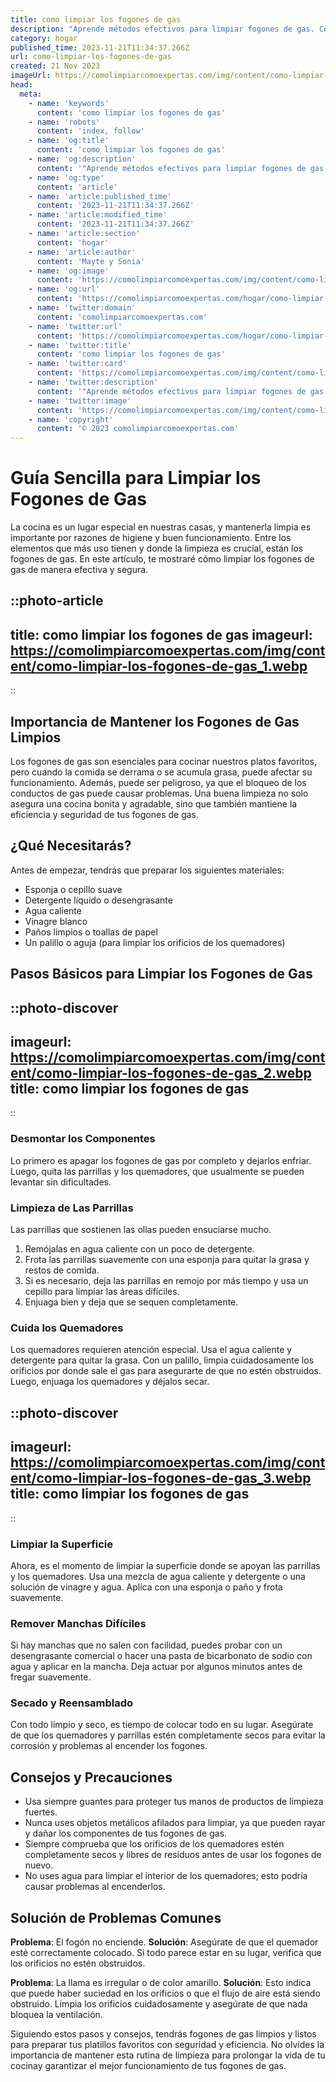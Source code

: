 ```yaml
---
title: como limpiar los fogones de gas
description: "Aprende métodos efectivos para limpiar fogones de gas. Consejos rápidos y seguros que dejan tu cocina reluciente y funcionando a la perfección."
category: hogar
published_time: 2023-11-21T11:34:37.266Z
url: como-limpiar-los-fogones-de-gas
created: 21 Nov 2023
imageUrl: https://comolimpiarcomoexpertas.com/img/content/como-limpiar-los-fogones-de-gas_1.webp
head:
  meta:
    - name: 'keywords'
      content: 'como limpiar los fogones de gas'
    - name: 'robots'
      content: 'index, follow'
    - name: 'og:title'
      content: 'como limpiar los fogones de gas'
    - name: 'og:description'
      content: '"Aprende métodos efectivos para limpiar fogones de gas. Consejos rápidos y seguros que dejan tu cocina reluciente y funcionando a la perfección."'
    - name: 'og:type'
      content: 'article'
    - name: 'article:published_time'
      content: '2023-11-21T11:34:37.266Z'
    - name: 'article:modified_time'
      content: '2023-11-21T11:34:37.266Z'
    - name: 'article:section'
      content: 'hogar'
    - name: 'article:author'
      content: 'Mayte y Sonia'
    - name: 'og:image'
      content: 'https://comolimpiarcomoexpertas.com/img/content/como-limpiar-los-fogones-de-gas_3.webp'
    - name: 'og:url'
      content: 'https://comolimpiarcomoexpertas.com/hogar/como-limpiar-los-fogones-de-gas'
    - name: 'twitter:domain'
      content: 'comolimpiarcomoexpertas.com'
    - name: 'twitter:url'
      content: 'https://comolimpiarcomoexpertas.com/hogar/como-limpiar-los-fogones-de-gas'
    - name: 'twitter:title'
      content: 'como limpiar los fogones de gas'
    - name: 'twitter:card'
      content: 'https://comolimpiarcomoexpertas.com/img/content/como-limpiar-los-fogones-de-gas_3.webp'
    - name: 'twitter:description'
      content: '"Aprende métodos efectivos para limpiar fogones de gas. Consejos rápidos y seguros que dejan tu cocina reluciente y funcionando a la perfección."'
    - name: 'twitter:image'
      content: 'https://comolimpiarcomoexpertas.com/img/content/como-limpiar-los-fogones-de-gas_3.webp'
    - name: 'copyright'
      content: '© 2023 comolimpiarcomoexpertas.com'
---
```

# Guía Sencilla para Limpiar los Fogones de Gas

La cocina es un lugar especial en nuestras casas, y mantenerla limpia es importante por razones de higiene y buen funcionamiento. Entre los elementos que más uso tienen y donde la limpieza es crucial, están los fogones de gas. En este artículo, te mostraré cómo limpiar los fogones de gas de manera efectiva y segura.

::photo-article
---
title: como limpiar los fogones de gas
imageurl: https://comolimpiarcomoexpertas.com/img/content/como-limpiar-los-fogones-de-gas_1.webp
---
::

## Importancia de Mantener los Fogones de Gas Limpios

Los fogones de gas son esenciales para cocinar nuestros platos favoritos, pero cuando la comida se derrama o se acumula grasa, puede afectar su funcionamiento. Además, puede ser peligroso, ya que el bloqueo de los conductos de gas puede causar problemas. Una buena limpieza no solo asegura una cocina bonita y agradable, sino que también mantiene la eficiencia y seguridad de tus fogones de gas.

## ¿Qué Necesitarás?

Antes de empezar, tendrás que preparar los siguientes materiales:

- Esponja o cepillo suave
- Detergente líquido o desengrasante
- Agua caliente
- Vinagre blanco
- Paños limpios o toallas de papel
- Un palillo o aguja (para limpiar los orificios de los quemadores)

## Pasos Básicos para Limpiar los Fogones de Gas


::photo-discover
---
imageurl: https://comolimpiarcomoexpertas.com/img/content/como-limpiar-los-fogones-de-gas_2.webp
title: como limpiar los fogones de gas
---
::

### Desmontar los Componentes

Lo primero es apagar los fogones de gas por completo y dejarlos enfriar. Luego, quita las parrillas y los quemadores, que usualmente se pueden levantar sin dificultades.

### Limpieza de Las Parrillas

Las parrillas que sostienen las ollas pueden ensuciarse mucho.

1. Remójalas en agua caliente con un poco de detergente.
2. Frota las parrillas suavemente con una esponja para quitar la grasa y restos de comida.
3. Si es necesario, deja las parrillas en remojo por más tiempo y usa un cepillo para limpiar las áreas difíciles.
4. Enjuaga bien y deja que se sequen completamente.

### Cuida los Quemadores

Los quemadores requieren atención especial. Usa el agua caliente y detergente para quitar la grasa. Con un palillo, limpia cuidadosamente los orificios por donde sale el gas para asegurarte de que no estén obstruidos. Luego, enjuaga los quemadores y déjalos secar.


::photo-discover
---
imageurl: https://comolimpiarcomoexpertas.com/img/content/como-limpiar-los-fogones-de-gas_3.webp
title: como limpiar los fogones de gas
---
::

### Limpiar la Superficie

Ahora, es el momento de limpiar la superficie donde se apoyan las parrillas y los quemadores. Usa una mezcla de agua caliente y detergente o una solución de vinagre y agua. Aplica con una esponja o paño y frota suavemente.

### Remover Manchas Difíciles

Si hay manchas que no salen con facilidad, puedes probar con un desengrasante comercial o hacer una pasta de bicarbonato de sodio con agua y aplicar en la mancha. Deja actuar por algunos minutos antes de fregar suavemente.

### Secado y Reensamblado

Con todo limpio y seco, es tiempo de colocar todo en su lugar. Asegúrate de que los quemadores y parrillas estén completamente secos para evitar la corrosión y problemas al encender los fogones.

## Consejos y Precauciones

- Usa siempre guantes para proteger tus manos de productos de limpieza fuertes.
- Nunca uses objetos metálicos afilados para limpiar, ya que pueden rayar y dañar los componentes de tus fogones de gas.
- Siempre comprueba que los orificios de los quemadores estén completamente secos y libres de residuos antes de usar los fogones de nuevo.
- No uses agua para limpiar el interior de los quemadores; esto podría causar problemas al encenderlos.

## Solución de Problemas Comunes

**Problema**: El fogón no enciende.
**Solución**: Asegúrate de que el quemador esté correctamente colocado. Si todo parece estar en su lugar, verifica que los orificios no estén obstruidos.

**Problema**: La llama es irregular o de color amarillo.
**Solución**: Esto indica que puede haber suciedad en los orificios o que el flujo de aire está siendo obstruido. Limpia los orificios cuidadosamente y asegúrate de que nada bloquea la ventilación.

Siguiendo estos pasos y consejos, tendrás fogones de gas limpios y listos para preparar tus platillos favoritos con seguridad y eficiencia. No olvides la importancia de mantener esta rutina de limpieza para prolongar la vida de tu cocinay garantizar el mejor funcionamiento de tus fogones de gas.